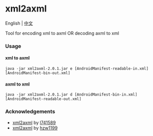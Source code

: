 # xml2axml
English | [中文](README_zh-CN.md)

Tool for encoding xml to axml OR decoding axml to xml

### Usage

#### xml to axml  
``` shell
java -jar xml2axml-2.0.1.jar e [AndroidManifest-readable-in.xml] [AndroidManifest-bin-out.xml]
```

#### axml to xml
``` shell
java -jar xml2axml-2.0.1.jar d [AndroidManifest-bin-in.xml] [AndroidManifest-readable-out.xml]
```

### Acknowledgements
- [xml2axml](https://github.com/l741589/xml2axml) by [l741589](https://github.com/l741589)
- [xml2axml](https://github.com/hzw1199/xml2axml) by [hzw1199](https://github.com/hzw1199)